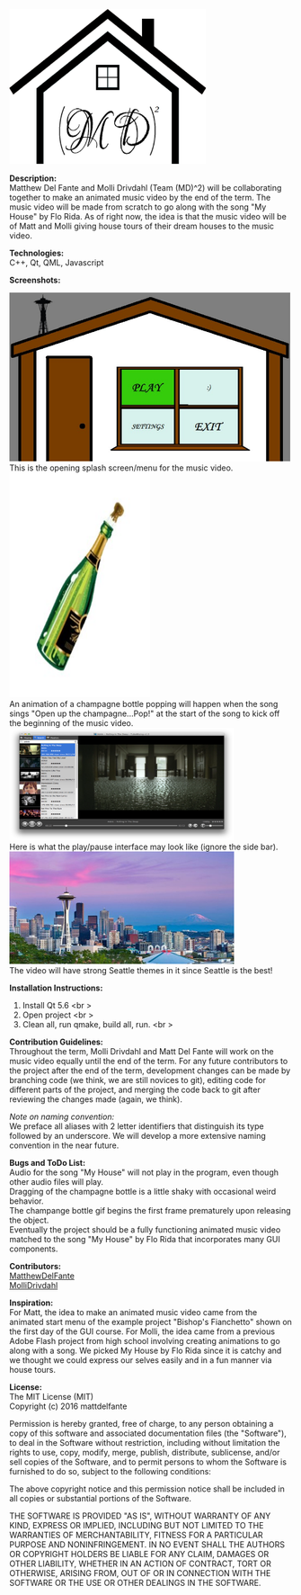 <img src="/img/readMeImages/Logo.png" width="350" height="275">

<b>Description:</b><br />
Matthew Del Fante and Molli Drivdahl (Team (MD)^2) will be collaborating together to make an animated music video by the end of the term. The music video will be made from scratch to go along with the song "My House" by Flo Rida. As of right now, the idea is that the music video will be of Matt and Molli giving house tours of their dream houses to the music video.

<b>Technologies:</b><br />
C++, Qt, QML, Javascript <br />

<b>Screenshots:</b>

<img src= "/img/readMeImages/splashScreen.jpg" width="500" height="300">
<br />
This is the opening splash screen/menu for the music video.

<img src= "/img/readMeImages/champagnePopping.jpg" width="250" height="400">
<br />
An animation of a champagne bottle popping will happen when the song sings "Open up the champagne...Pop!" at the start of the song to kick off the beginning of the music video.

<img src= "/img/readMeImages/MediaPlayer.png" width="400" height="200">
<br />
Here is what the play/pause interface may look like (ignore the side bar).<br />

<img src= "/img/readMeImages/Seattle.jpg" width="400" height="200">
<br />
The video will have strong Seattle themes in it since Seattle is the best!<br />

<b>Installation Instructions:</b><br />
1.  Install Qt 5.6 <br \>
2.  Open project <br \>
3.  Clean all, run qmake, build all, run. <br \>

<b>Contribution Guidelines:</b><br />
Throughout the term, Molli Drivdahl and Matt Del Fante will work on the music video equally until the end of the term. For any future contributors to the project after the end of the term, development changes can be made by branching code (we think, we are still novices to git), editing code for different parts of the project, and merging the code back to git after reviewing the changes made (again, we think).

<i>Note on naming convention:</i><br />
We preface all aliases with 2 letter identifiers that distinguish its type followed by an underscore.
We will develop a more extensive naming convention in the near future.

<b>Bugs and ToDo List:</b><br />
Audio for the song "My House" will not play in the program, even though other audio files will play.<br />
Dragging of the champagne bottle is a little shaky with occasional weird behavior.<br />
The champange bottle gif begins the first frame prematurely upon releasing the object.<br />
Eventually the project should be a fully functioning animated music video matched to the song "My House" by Flo Rida that incorporates many GUI components.<br />

<b>Contributors:</b><br />
[MatthewDelFante](https://github.com/mattdelfante)<br />
[MolliDrivdahl](https://github.com/mollidrivdahl)<br />

<b>Inspiration:</b><br />
For Matt, the idea to make an animated music video came from the animated start menu of the example project "Bishop's Fianchetto" shown on the first day of the GUI course. For Molli, the idea came from a previous Adobe Flash project from high school involving creating animations to go along with a song. We picked My House by Flo Rida since it is catchy and we thought we could express our selves easily and in a fun manner via house tours.<br />

<b>License:</b><br />
The MIT License (MIT)<br />
Copyright (c) 2016 mattdelfante<br />

Permission is hereby granted, free of charge, to any person obtaining a copy
of this software and associated documentation files (the "Software"), to deal
in the Software without restriction, including without limitation the rights
to use, copy, modify, merge, publish, distribute, sublicense, and/or sell
copies of the Software, and to permit persons to whom the Software is
furnished to do so, subject to the following conditions:<br />

The above copyright notice and this permission notice shall be included in all
copies or substantial portions of the Software.<br />

THE SOFTWARE IS PROVIDED "AS IS", WITHOUT WARRANTY OF ANY KIND, EXPRESS OR
IMPLIED, INCLUDING BUT NOT LIMITED TO THE WARRANTIES OF MERCHANTABILITY,
FITNESS FOR A PARTICULAR PURPOSE AND NONINFRINGEMENT. IN NO EVENT SHALL THE
AUTHORS OR COPYRIGHT HOLDERS BE LIABLE FOR ANY CLAIM, DAMAGES OR OTHER
LIABILITY, WHETHER IN AN ACTION OF CONTRACT, TORT OR OTHERWISE, ARISING FROM,
OUT OF OR IN CONNECTION WITH THE SOFTWARE OR THE USE OR OTHER DEALINGS IN THE
SOFTWARE.<br />
